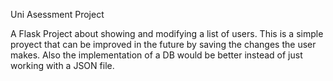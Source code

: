 Uni Asessment Project

A Flask Project about showing and modifying a list of users.
This is a simple proyect that can be improved in the future by saving the changes the user makes.
Also the implementation of a DB would be better instead of just working with a JSON file.
